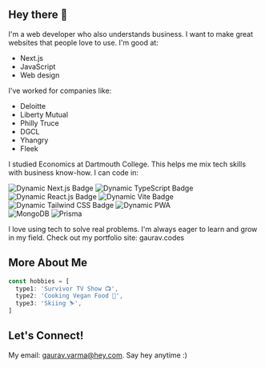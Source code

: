## Hey there 👋

I'm a web developer who also understands business. I want to make great websites that people love to use. I'm good at:

- Next.js
- JavaScript
- Web design

I've worked for companies like:

- Deloitte
- Liberty Mutual
- Philly Truce
- DGCL
- Yhangry
- Fleek

I studied Economics at Dartmouth College. This helps me mix tech skills with business know-how. I can code in:

<img alt="Dynamic Next.js Badge" src="https://img.shields.io/badge/Next.js-black?logo=nextdotjs&logoColor=FFFFFF"> <img alt="Dynamic TypeScript Badge" src="https://img.shields.io/badge/typescript-black?logo=typescript&logoColor=a6b6ff"> <img alt="Dynamic React.js Badge" src="https://img.shields.io/badge/react-black?logo=react&logoColor=61DAFB"> <img alt="Dynamic Vite Badge" src="https://img.shields.io/badge/vite-black?logo=vite&logoColor=blue"> <img alt="Dynamic Tailwind CSS Badge" src="https://img.shields.io/badge/tailwindcss-black?logo=tailwindcss&logoColor=06B6D4"> <img alt="Dynamic PWA" src="https://img.shields.io/badge/pwa-white?logo=pwa&logoColor=5A0FC8"> <br/>
<img alt="MongoDB" src="https://img.shields.io/badge/mongodb-black?logo=mongodb&logoColor=green"> <img alt="Prisma" src="https://img.shields.io/badge/prisma-black?logo=prisma&logoColor=ffffff">

I love using tech to solve real problems. I'm always eager to learn and grow in my field. Check out my portfolio site: gaurav.codes

## More About Me

```js
const hobbies = [
  type1: 'Survivor TV Show 📺',
  type2: 'Cooking Vegan Food 🌱',
  type3: 'Skiing ⛷️',
]
```

## Let's Connect!
My email: gaurav.varma@hey.com. Say hey anytime :)

